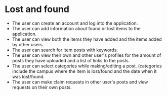 # Lost and found

* The user can create an account and log into the application.
* The user can add information about found or lost items to the application.
* The user can view both the items they have added and the items added by other users.
* The user can search for item posts with keywords.
* The user can view their own and other user's profiles for the amount of posts they have uploaded and a list of links to the posts.
* The user can select categories while making/editing a post. (categories include the campus where the item is lost/found and the date when it was lost/found.
* The user can make claim requests in other user's posts and view requests on their own posts.
